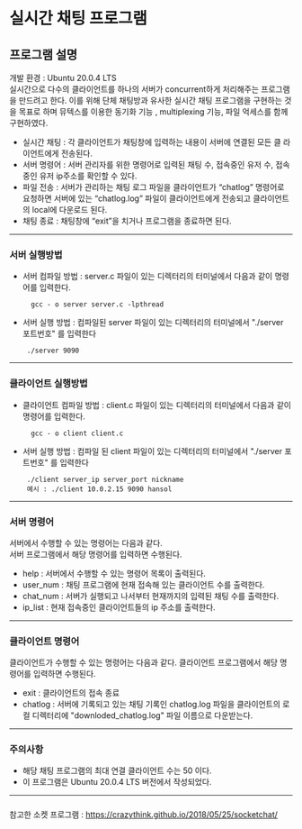 # 실시간 채팅 프로그램 

## 프로그램 설명
개발 환경 : Ubuntu 20.0.4 LTS    
실시간으로 다수의 클라이언트를 하나의 서버가 concurrent하게 처리해주는 프로그램을 만드려고 한다. 이를 위해 단체 채팅방과 유사한 실시간 채팅 프로그램을 구현하는 것을 목표로 하며 뮤텍스를 이용한 동기화 기능 , multiplexing 기능, 파일 억세스를 함께 구현하였다.
- 실시간 채팅 : 각 클라이언트가 채팅창에 입력하는 내용이 서버에 연결된 모든 클
라이언트에게 전송된다. 
- 서버 명령어 : 서버 관리자를 위한 명령어로 입력된 채팅 수, 접속중인 유저 수, 접속중인 유저 ip주소를 확인할 수 있다. 
- 파일 전송 : 서버가 관리하는 채팅 로그 파일을 클라이언트가 “chatlog” 명령어로 
요청하면 서버에 있는 “chatlog.log” 파일이 클라이언트에게 전송되고 클라이언트의 
local에 다운로드 된다. 
- 채팅 종료 : 채팅창에 “exit”을 치거나 프로그램을 종료하면 된다. 
---
### 서버 실행방법

* 서버 컴파일 방법 : server.c 파일이 있는 디렉터리의  터미널에서 다음과 같이 명령어를 입력한다.  

        gcc - o server server.c -lpthread  

* 서버 실행 방법 : 컴파일된 server 파일이 있는 디렉터리의 터미널에서 "./server 포트번호" 를 입력한다  
          
       ./server 9090
---

### 클라이언트 실행방법

* 클라이언트 컴파일 방법 : client.c 파일이 있는 디렉터리의 터미널에서 다음과 같이 명령어를 입력한다.  

        gcc - o client client.c  

* 서버 실행 방법 : 컴파일 된 client 파일이 있는 디렉터리의 터미널에서 "./server 포트번호" 를 입력한다  
          
       ./client server_ip server_port nickname 
       예시 : ./client 10.0.2.15 9090 hansol
---
### 서버 명령어 
   
서버에서 수행할 수 있는 명령어는 다음과 같다.  
서버 프로그램에서 해당 명령어를 입력하면 수행된다.  
* help : 서버에서 수행할 수 있는 명령어 목록이 출력된다.
* user_num : 채팅 프로그램에 현재 접속해 있는 클라이언트 수를 출력한다.
* chat_num : 서버가 실행되고 나서부터 현재까지의 입력된 채팅 수를 출력한다.
* ip_list : 현재 접속중인 클라이언트들의 ip 주소를 출력한다.

---
### 클라이언트 명령어 
클라이언트가 수행할 수 있는 명령어는 다음과 같다.
클라이언트 프로그램에서 해당 명령어를 입력하면 수행된다.
* exit : 클라이언트의 접속 종료
* chatlog : 서버에 기록되고 있는 채팅 기록인 chatlog.log 파일을 클라이언트의 로컬 디렉터리에 "downloded_chatlog.log" 파일 이름으로 다운받는다.

--- 
### 주의사항 
* 해당 채팅 프로그램의 최대 연결 클라이언트 수는 50 이다.
* 이 프로그램은 Ubuntu 20.0.4 LTS 버전에서 작성되었다.

---
###
참고한 소켓 프로그램 : https://crazythink.github.io/2018/05/25/socketchat/